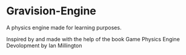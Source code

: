 # Gravision-Engine
A physics engine made for learning purposes.

Inspired by and made with the help of the book Game Physics Engine Devolopment by Ian Millington
